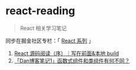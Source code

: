 # react-reading

> React 相关学习笔记

同步在掘金社区专栏：「 [React 系列](https://juejin.cn/column/7092689892295049253) 」

1. [React 源码阅读（序）｜写在前面&本地 build](./chapter1-Preface_and_buid.md)
2. [「Dan博客笔记1」函数式组件和类组件有何不同？](DanBlog1_how-are-function-components-different-from-classes.md)
